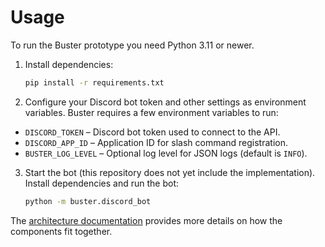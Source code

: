 # Usage
To run the Buster prototype you need Python 3.11 or newer.

1. Install dependencies:
   ```bash
   pip install -r requirements.txt
   ```
2. Configure your Discord bot token and other settings as environment variables.
Buster requires a few environment variables to run:

- `DISCORD_TOKEN` – Discord bot token used to connect to the API.
- `DISCORD_APP_ID` – Application ID for slash command registration.
- `BUSTER_LOG_LEVEL` – Optional log level for JSON logs (default is `INFO`).

3. Start the bot (this repository does not yet include the implementation).
Install dependencies and run the bot:

    ```bash
    python -m buster.discord_bot
    ```

The [architecture documentation](architecture.md) provides more details on how the components fit together.
